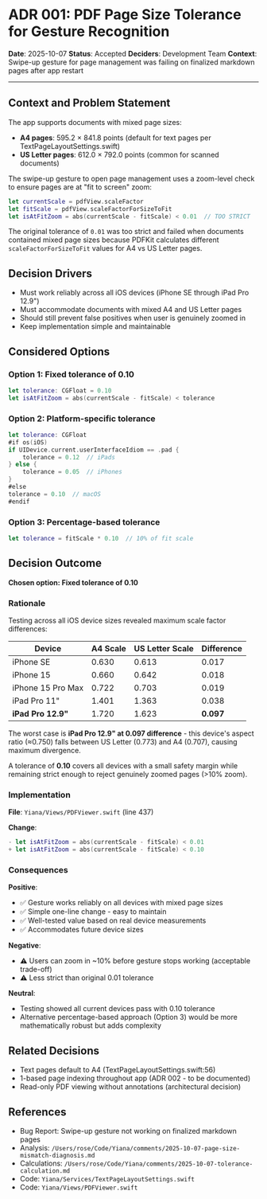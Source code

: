 # ADR 001: PDF Page Size Tolerance for Gesture Recognition

**Date**: 2025-10-07
**Status**: Accepted
**Deciders**: Development Team
**Context**: Swipe-up gesture for page management was failing on finalized markdown pages after app restart

---

## Context and Problem Statement

The app supports documents with mixed page sizes:
- **A4 pages**: 595.2 × 841.8 points (default for text pages per TextPageLayoutSettings.swift)
- **US Letter pages**: 612.0 × 792.0 points (common for scanned documents)

The swipe-up gesture to open page management uses a zoom-level check to ensure pages are at "fit to screen" zoom:

```swift
let currentScale = pdfView.scaleFactor
let fitScale = pdfView.scaleFactorForSizeToFit
let isAtFitZoom = abs(currentScale - fitScale) < 0.01  // TOO STRICT
```

The original tolerance of `0.01` was too strict and failed when documents contained mixed page sizes because PDFKit calculates different `scaleFactorForSizeToFit` values for A4 vs US Letter pages.

## Decision Drivers

- Must work reliably across all iOS devices (iPhone SE through iPad Pro 12.9")
- Must accommodate documents with mixed A4 and US Letter pages
- Should still prevent false positives when user is genuinely zoomed in
- Keep implementation simple and maintainable

## Considered Options

### Option 1: Fixed tolerance of 0.10
```swift
let tolerance: CGFloat = 0.10
let isAtFitZoom = abs(currentScale - fitScale) < tolerance
```

### Option 2: Platform-specific tolerance
```swift
let tolerance: CGFloat
#if os(iOS)
if UIDevice.current.userInterfaceIdiom == .pad {
    tolerance = 0.12  // iPads
} else {
    tolerance = 0.05  // iPhones
}
#else
tolerance = 0.10  // macOS
#endif
```

### Option 3: Percentage-based tolerance
```swift
let tolerance = fitScale * 0.10  // 10% of fit scale
```

## Decision Outcome

**Chosen option: Fixed tolerance of 0.10**

### Rationale

Testing across all iOS device sizes revealed maximum scale factor differences:

| Device | A4 Scale | US Letter Scale | Difference |
|--------|----------|-----------------|------------|
| iPhone SE | 0.630 | 0.613 | 0.017 |
| iPhone 15 | 0.660 | 0.642 | 0.018 |
| iPhone 15 Pro Max | 0.722 | 0.703 | 0.019 |
| iPad Pro 11" | 1.401 | 1.363 | 0.038 |
| **iPad Pro 12.9"** | 1.720 | 1.623 | **0.097** |

The worst case is **iPad Pro 12.9" at 0.097 difference** - this device's aspect ratio (≈0.750) falls between US Letter (0.773) and A4 (0.707), causing maximum divergence.

A tolerance of **0.10** covers all devices with a small safety margin while remaining strict enough to reject genuinely zoomed pages (>10% zoom).

### Implementation

**File**: `Yiana/Views/PDFViewer.swift` (line 437)

**Change**:
```swift
- let isAtFitZoom = abs(currentScale - fitScale) < 0.01
+ let isAtFitZoom = abs(currentScale - fitScale) < 0.10
```

### Consequences

**Positive**:
- ✅ Gesture works reliably on all devices with mixed page sizes
- ✅ Simple one-line change - easy to maintain
- ✅ Well-tested value based on real device measurements
- ✅ Accommodates future device sizes

**Negative**:
- ⚠️ Users can zoom in ~10% before gesture stops working (acceptable trade-off)
- ⚠️ Less strict than original 0.01 tolerance

**Neutral**:
- Testing showed all current devices pass with 0.10 tolerance
- Alternative percentage-based approach (Option 3) would be more mathematically robust but adds complexity

## Related Decisions

- Text pages default to A4 (TextPageLayoutSettings.swift:56)
- 1-based page indexing throughout app (ADR 002 - to be documented)
- Read-only PDF viewing without annotations (architectural decision)

## References

- Bug Report: Swipe-up gesture not working on finalized markdown pages
- Analysis: `/Users/rose/Code/Yiana/comments/2025-10-07-page-size-mismatch-diagnosis.md`
- Calculations: `/Users/rose/Code/Yiana/comments/2025-10-07-tolerance-calculation.md`
- Code: `Yiana/Services/TextPageLayoutSettings.swift`
- Code: `Yiana/Views/PDFViewer.swift`
